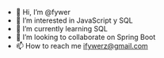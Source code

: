 - 👋 Hi, I’m @fywer
- 👀 I’m interested in JavaScript y SQL
- 🌱 I’m currently learning SQL
- 💞️ I’m looking to collaborate on Spring Boot
- 📫 How to reach me ifywerz@gmail.com

<!---
fywer/fywer is a ✨ special ✨ repository because its `README.md` (this file) appears on your GitHub profile.
You can click the Preview link to take a look at your changes.
--->
